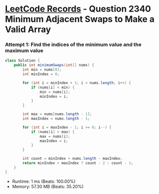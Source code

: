 # [LeetCode Records](../../README.md) - Question 2340 Minimum Adjacent Swaps to Make a Valid Array

### Attempt 1: Find the indices of the minimum value and the maximum value
```java
class Solution {
    public int minimumSwaps(int[] nums) {
        int min = nums[0];
        int minIndex = 0;

        for (int i = minIndex + 1; i < nums.length; i++) {
            if (nums[i] < min) {
                min = nums[i];
                minIndex = i;
            }
        }

        int max = nums[nums.length - 1];
        int maxIndex = nums.length - 1;

        for (int i = maxIndex - 1; i >= 0; i--) {
            if (nums[i] > max) {
                max = nums[i];
                maxIndex = i;
            }
        }

        int count = minIndex + nums.length - maxIndex;
        return minIndex > maxIndex ? count - 2 : count - 1;
    }
}
```
- Runtime: 1 ms (Beats: 100.00%)
- Memory: 57.30 MB (Beats: 35.20%)

<br>
